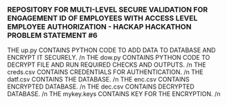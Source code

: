 ### REPOSITORY FOR MULTI-LEVEL SECURE VALIDATION FOR ENGAGEMENT ID OF EMPLOYEES WITH ACCESS LEVEL EMPLOYEE AUTHORIZATION - HACKAP HACKATHON PROBLEM STATEMENT #6

THE up.py CONTAINS PYTHON CODE TO ADD DATA TO DATABASE AND ENCRYPT IT SECURELY. /n
THE dow.py CONTAINS PYTHON CODE TO DECRYPT FILE AND RUN REQUIRED CHECKS AND OUTPUTS. /n
THE creds.csv CONTAINS CREDENTIALS FOR AUTHENTICATION. /n
THE datf.csv CONTAINS THE DATABASE. /n
THE enc.csv CONTAINS ENCRYPTED DATABASE. /n
THE dec.csv CONTAINS DECRYPTED DATABASE. /n
THE mykey.keys CONTAINS KEY FOR THE ENCRYPTION. /n
